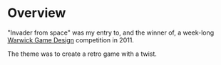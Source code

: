 Overview
========

"Invader from space" was my entry to, and the winner of, a week-long 
[Warwick Game Design](http://www.warwickgamedesign.co.uk/) competition in 2011.

The theme was to create a retro game with a twist.

